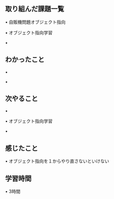 ## 取り組んだ課題一覧
• 自販機問題オブジェクト指向


• オブジェクト指向学習


• 


## わかったこと
• 


• 


## 次やること
• 


• オブジェクト指向学習


• 

## 感じたこと
• オブジェクト指向を１からやり直さないといけない 


## 学習時間
• 3時間